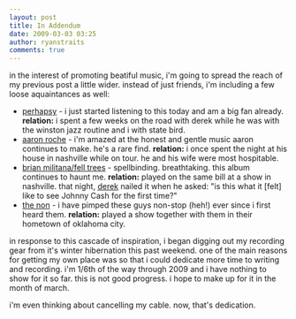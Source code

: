 ```yaml
---
layout: post
title: In Addendum
date: 2009-03-03 03:25
author: ryanstraits
comments: true
---
```

<p>in the interest of promoting beatiful music, i'm going to spread the reach of my previous post a little wider. instead of just friends, i'm including a few loose aquaintances as well:</p>
<ul>
<li><a href="http://www.myspace.com/perhapsy">perhapsy</a> - i just started listening to this today and am a big fan already. <strong>relation:</strong> i spent a few weeks on the road with derek while he was with the winston jazz routine and i with state bird. </li>
<li><a href="http://www.myspace.com/aaronroche">aaron roche</a> - i'm amazed at the honest and gentle music aaron continues to make. he's a rare find. <strong>relation:</strong> i once spent the night at his house in nashville while on tour. he and his wife were most hospitable.</li>
<li><a href="http://www.myspace.com/brianmilitana">brian militana/fell trees</a> - spellbinding. breathtaking. this album continues to haunt me. <strong>relation:</strong> played on the same bill at a show in nashville. that night, <a href="http://perhapsymusic.blogspot.com/2009/01/seeing-is-believing-brian-militanafell.html">derek</a> nailed it when he asked: "is this what it [felt] like to see Johnny Cash for the first time?"</li>
<li><a href="http://www.myspace.com/thenonband">the non</a> - i have pimped these guys non-stop (heh!) ever since i first heard them. <strong>relation:</strong> played a show together with them in their hometown of oklahoma city.</li>
</ul>
<p>in response to this cascade of inspiration, i began digging out my recording gear from it's winter hibernation this past weekend. one of the main reasons for getting my own place was so that i could dedicate more time to writing and recording. i'm 1/6th of the way through 2009 and i have nothing to show for it so far. this is not good progress. i hope to make up for it in the month of march.</p>
<p>i'm even thinking about cancelling my cable. now, that's dedication.</p>

